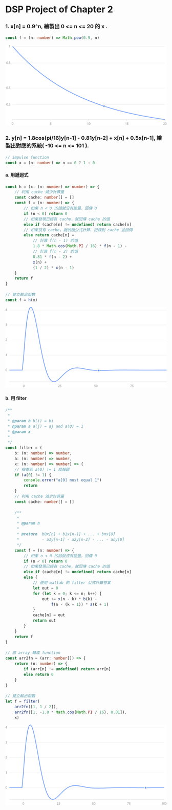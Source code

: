 # DSP Project of Chapter 2

### 1. x\[n\] = 0.9^n, 繪製出 0 <= n <= 20 的 x .
```typescript
const f = (n: number) => Math.pow(0.9, n)
```
![image](./img/q1.png)

### 2. y\[n\] = 1.8cos(pi/16)y\[n-1\] - 0.81y\[n-2\] + x\[n\] + 0.5x\[n-1\], 繪製出對應的系統( -10 <= n <= 101 ).

```typescript
// impulse function
const x = (n: number) => n == 0 ? 1 : 0
```

#### a. 用遞迴式
```typescript
const h = (x: (n: number) => number) => {
    // 利用 cache 減少計算量
    const cache: number[] = []
    const f = (n: number) => {
        // 如果 n < 0 的話就沒有能量，回傳 0
        if (n < 0) return 0
        // 如果發現已經有 cache，就回傳 cache 的值
        else if (cache[n] != undefined) return cache[n]
        // 如果沒有 cache，就依照公式計算、記錄到 cache 並回傳
        else return cache[n] =
            // 計算 f(n - 1) 的值
            1.8 * Math.cos(Math.PI / 16) * f(n - 1) -
            // 計算 f(n - 2) 的值
            0.81 * f(n - 2) +
            x(n) +
            (1 / 2) * x(n - 1)
    }
    return f
}

// 建立輸出函數
const f = h(x)
```
![image](./img/q2a.png)

#### b. 用 filter
```typescript
/**
 * 
 * @param b b(i) = bi
 * @param a a(j) = aj and a(0) = 1
 * @param x 
 * 
 */
const filter = (
    b: (n: number) => number,
    a: (n: number) => number,
    x: (n: number) => number) => {
    // 檢查若 a(0) != 1 就報錯
    if (a(0) != 1) {
        console.error("a[0] must equal 1")
        return
    }
    // 利用 cache 減少計算量
    const cache: number[] = []

    /**
     * 
     * @param n 
     * 
     * @return  b0x[n] + b1x[n-1] + ... + bnx[0]
     *          - a1y[n-1] - a2y[n-2] - ... - any[0]
     */
    const f = (n: number) => {
        // 如果 n < 0 的話就沒有能量，回傳 0
        if (n < 0) return 0
        // 如果發現已經有 cache，就回傳 cache 的值
        else if (cache[n] != undefined) return cache[n]
        else {
            // 使用 matlab 的 filter 公式計算答案
            let out = 0
            for (let k = 0; k <= n; k++) {
                out += x(n - k) * b(k) -
                    f(n - (k + 1)) * a(k + 1)
            }
            cache[n] = out
            return out
        }
    }
    return f
}

// 將 array 轉成 function
const arr2fn = (arr: number[]) => {
    return (n: number) => {
        if (arr[n] != undefined) return arr[n]
        else return 0
    }
}

// 建立輸出函數
let f = filter(
    arr2fn([1, 1 / 2]),
    arr2fn([1, -1.8 * Math.cos(Math.PI / 16), 0.81]),
    x)
```
![image](./img/q2b.png)
